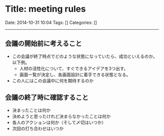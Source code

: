 # Title: meeting rules

Date: 2014-10-31 10:04
Tags: []
Categories: []

---
## 会議の開始前に考えること

* この会議が終了時点でどのような状態になっていたら、成功といえるのか。以下例。
	* 人材の活性化について、すぐできるアイデアを3つ出す。
	* 画面一覧が決定し、各画面設計に着手できる状態となる。
* この人にはこの会議中に何を期待するのか

## 会議の終了時に確認すること

* 決まったことは何か
* 決めようと思ったけれど決まらなかったことは何か
* 各人のアクションは何か（そして〆切はいつか）
* 次回の打ち合わせはいつか

